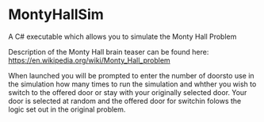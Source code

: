 # MontyHallSim
A C# executable which allows you to simulate the Monty Hall Problem

Description of the Monty Hall brain teaser can be found here: https://en.wikipedia.org/wiki/Monty_Hall_problem

When launched you will be prompted to enter the number of doorsto use in the simulation how many times to run the simulation and whther you wish to switch to the offered door or stay with your originally selected door. Your door is selected at random and the offered door for switchin folows the logic set out in the original problem.
